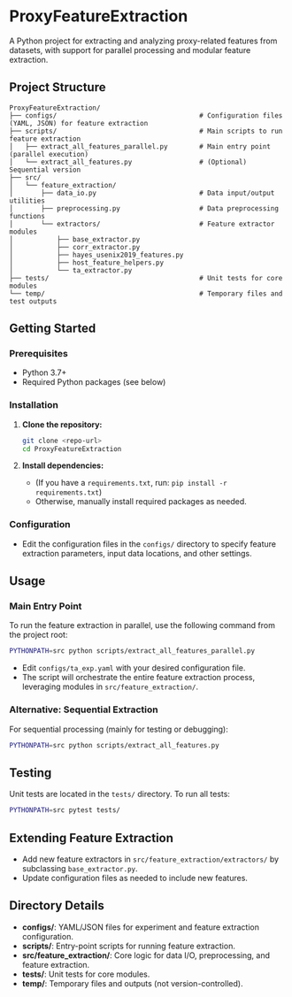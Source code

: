 # ProxyFeatureExtraction

A Python project for extracting and analyzing proxy-related features from datasets, with support for parallel processing and modular feature extraction.

## Project Structure

```
ProxyFeatureExtraction/
├── configs/                                    # Configuration files (YAML, JSON) for feature extraction
├── scripts/                                    # Main scripts to run feature extraction
│   ├── extract_all_features_parallel.py        # Main entry point (parallel execution)
│   └── extract_all_features.py                 # (Optional) Sequential version
├── src/
│   └── feature_extraction/
│       ├── data_io.py                          # Data input/output utilities
│       ├── preprocessing.py                    # Data preprocessing functions
│       └── extractors/                         # Feature extractor modules
│           ├── base_extractor.py
│           ├── corr_extractor.py
│           ├── hayes_usenix2019_features.py
│           ├── host_feature_helpers.py
│           └── ta_extractor.py
├── tests/                                      # Unit tests for core modules
└── temp/                                       # Temporary files and test outputs
```

## Getting Started

### Prerequisites

- Python 3.7+
- Required Python packages (see below)

### Installation

1. **Clone the repository:**
   ```bash
   git clone <repo-url>
   cd ProxyFeatureExtraction
   ```

2. **Install dependencies:**
   - (If you have a `requirements.txt`, run: `pip install -r requirements.txt`)
   - Otherwise, manually install required packages as needed.

### Configuration

- Edit the configuration files in the `configs/` directory to specify feature extraction parameters, input data locations, and other settings.

## Usage

### Main Entry Point

To run the feature extraction in parallel, use the following command from the project root:

```bash
PYTHONPATH=src python scripts/extract_all_features_parallel.py
```

- Edit `configs/ta_exp.yaml` with your desired configuration file.
- The script will orchestrate the entire feature extraction process, leveraging modules in `src/feature_extraction/`.

### Alternative: Sequential Extraction

For sequential processing (mainly for testing or debugging):

```bash
PYTHONPATH=src python scripts/extract_all_features.py
```

## Testing

Unit tests are located in the `tests/` directory. To run all tests:

```bash
PYTHONPATH=src pytest tests/
```

## Extending Feature Extraction

- Add new feature extractors in `src/feature_extraction/extractors/` by subclassing `base_extractor.py`.
- Update configuration files as needed to include new features.

## Directory Details

- **configs/**: YAML/JSON files for experiment and feature extraction configuration.
- **scripts/**: Entry-point scripts for running feature extraction.
- **src/feature_extraction/**: Core logic for data I/O, preprocessing, and feature extraction.
- **tests/**: Unit tests for core modules.
- **temp/**: Temporary files and outputs (not version-controlled).

